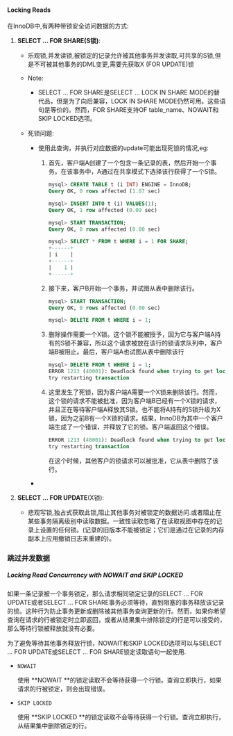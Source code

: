 #### Locking Reads

在InnoDB中,有两种带锁安全访问数据的方式:

1. **SELECT ... FOR SHARE(S锁)**:

   + 乐观锁,并发读锁,被锁定的记录允许被其他事务并发读取,可共享的S锁,但是不可被其他事务的DML变更,需要先获取X (FOR UPDATE)锁

   + Note:

     + SELECT ... FOR SHARE是SELECT ... LOCK IN SHARE MODE的替代品，但是为了向后兼容，LOCK IN SHARE MODE仍然可用。这些语句是等价的。然而，FOR SHARE支持OF table_name、NOWAIT和SKIP LOCKED选项。

   + 死锁问题:
     + 使用此查询，并执行对应数据的update可能出现死锁的情况,eg:

       1. 首先，客户端A创建了一个包含一条记录的表，然后开始一个事务。在该事务中，A通过在共享模式下选择该行获得了一个S锁。

          ```sql
          mysql> CREATE TABLE t (i INT) ENGINE = InnoDB;
          Query OK, 0 rows affected (1.07 sec)
          
          mysql> INSERT INTO t (i) VALUES(1);
          Query OK, 1 row affected (0.09 sec)
          
          mysql> START TRANSACTION;
          Query OK, 0 rows affected (0.00 sec)
          
          mysql> SELECT * FROM t WHERE i = 1 FOR SHARE;
          +------+
          | i    |
          +------+
          |    1 |
          +------+
          ```

          

       2. 接下来，客户B开始一个事务，并试图从表中删除该行。

          ```sql
          mysql> START TRANSACTION;
          Query OK, 0 rows affected (0.00 sec)
          
          mysql> DELETE FROM t WHERE i = 1;
          ```

       3. 删除操作需要一个X锁。这个锁不能被授予，因为它与客户端A持有的S锁不兼容，所以这个请求被放在该行的锁请求队列中，客户端B被阻止。最后，客户端A也试图从表中删除该行

          ```sql
          mysql> DELETE FROM t WHERE i = 1;
          ERROR 1213 (40001): Deadlock found when trying to get lock;
          try restarting transaction
          ```

       4. 这里发生了死锁，因为客户端A需要一个X锁来删除该行。然而，这个锁的请求不能被批准，因为客户端B已经有一个X锁的请求，并且正在等待客户端A释放其S锁。也不能将A持有的S锁升级为X锁，因为之前B有一个X锁的请求。结果，InnoDB为其中一个客户端生成了一个错误，并释放了它的锁。客户端返回这个错误。

          ```sql
          ERROR 1213 (40001): Deadlock found when trying to get lock;
          try restarting transaction
          ```

          在这个时候，其他客户的锁请求可以被批准，它从表中删除了该行。

     + 

   

     

2. **SELECT ... FOR UPDATE**(X锁):
   
   + 悲观写锁,独占式获取此锁,阻止其他事务对被锁定的数据访问.或者阻止在某些事务隔离级别中读取数据。一致性读取忽略了在读取视图中存在的记录上设置的任何锁。(记录的旧版本不能被锁定；它们是通过在记录的内存副本上应用撤销日志来重建的)。



### 跳过并发数据

##### Locking Read Concurrency with NOWAIT and SKIP LOCKED

如果一条记录被一个事务锁定，那么请求相同锁定记录的SELECT ... FOR UPDATE或者SELECT ... FOR SHARE事务必须等待，直到阻塞的事务释放该记录的锁。这种行为防止事务更新或删除被其他事务查询更新的行。然而，如果你希望查询在请求的行被锁定时立即返回，或者从结果集中排除锁定的行是可以接受的，那么等待行锁被释放就没有必要。

为了避免等待其他事务释放行锁，NOWAIT和SKIP LOCKED选项可以与SELECT ... FOR UPDATE或SELECT ... FOR SHARE锁定读取语句一起使用.

- `NOWAIT`

  使用 **NOWAIT **的锁定读取不会等待获得一个行锁。查询立即执行，如果请求的行被锁定，则会出现错误。

- `SKIP LOCKED`

  使用 **SKIP LOCKED **的锁定读取不会等待获得一个行锁。查询立即执行，从结果集中删除锁定的行。